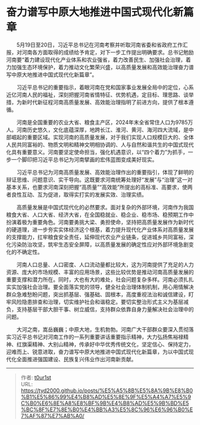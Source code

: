 # 奋力谱写中原大地推进中国式现代化新篇章


　　5月19日至20日，习近平总书记在河南考察并听取河南省委和省政府工作汇报，对河南各方面取得的成绩给予肯定，对下一步工作提出明确要求。总书记勉励河南要“着力建设现代化产业体系和农业强省，着力改善民生、加强社会治理，着力加强生态环境保护，着力推动文化繁荣兴盛，以高质量发展和高效能治理奋力谱写中原大地推进中国式现代化新篇章”。

　　习近平总书记的重要指示，着眼河南在党和国家事业发展全局中的定位，心系近亿河南人民的福祉，深刻把握河南省情特征、优势机遇，定目标、理思路、谈举措，为新时代新征程河南高质量发展、高效能治理指明了前进方向，提供了根本遵循。

　　河南是全国重要的农业大省、粮食主产区，2024年末全省常住人口为9785万人。河南历史悠久，文化底蕴深厚，地跨长江、淮河、黄河、海河四大流域，是中部崛起的重要区域。实现河南的高质量发展，对于我们实现人口规模巨大的、全体人民共同富裕的、物质文明和精神文明相协调的、人与自然和谐共生的中国式现代化具有重要意义。河南要坚定使命担当，强化机遇意识，以“四个着力”为抓手，一步一个脚印把习近平总书记为河南擘画的宏伟蓝图变成美好现实。

　　习近平总书记为河南高质量发展、高效能治理作出的重要指引，体现了鲜明的辩证思维、问题意识、实干导向。这既要求河南统筹处理好“发展”与“治理”这一对基本关系，也要求河南深刻把握“高质量”“高效能”所提出的高标准、高要求，使两者良性互动、互为促进，取得实打实的发展实效、治理实绩。

　　高质量发展是中国式现代化的必然要求。面对复杂的外部环境，河南作为我国粮食大省、人口大省、经济大省，在全国稳就业、稳企业、稳市场、稳预期工作中扮演着极为重要角色。河南要勇挑大梁、勇担使命，坚持把高质量发展作为新时代的硬道理，进一步夯实实体经济这个根基，着力提升现代化产业体系对高质量发展的支撑能力，扛牢粮食安全责任，延伸现代农业产业链条，促进城乡共同富裕，深化污染防治攻坚，筑牢生态安全屏障，以高质量发展的确定性应对外部环境急剧变化的不确定性。

　　河南人口总量、人口密度、人口流动量都比较大，这为河南提供了充足的人力资源、庞大的市场规模、丰富的应用场景，这些比较优势是推动河南高质量发展的重要支撑和潜力所在。同时，大也有大的难处，社会问题复杂多样。河南必须扎扎实实加强社会治理。要全面落实党的领导，健全社会治理体制机制，用心用情解决群众急难愁盼问题，突出抓基层、强基础、固根本，高度重视法治和诚信建设，盯牢风险隐患排查和治理，切实维护社会和谐稳定。要切实整治形式主义为基层减负，支持基层干部大胆干事、树立威信，支持群众依靠自身力量解决社会治理中的问题。

　　大河之南，嵩岳巍巍；中原大地，生机勃勃。河南广大干部群众要深入贯彻落实习近平总书记对河南工作的一系列重要讲话重要指示精神，大力弘扬焦裕禄精神、红旗渠精神、大别山精神，传承好中华优秀传统文化，坚定信心、保持定力，迎难而上、锐意进取，奋力谱写中原大地推进中国式现代化新篇章，为以中国式现代化全面推进强国建设、民族复兴伟业作出河南新贡献。

---

> 作者: [t0ur1st](https://github.com/tyd2000)  
> URL: https://tyd2000.github.io/posts/%E5%A5%8B%E5%8A%9B%E8%B0%B1%E5%86%99%E4%B8%AD%E5%8E%9F%E5%A4%A7%E5%9C%B0%E6%8E%A8%E8%BF%9B%E4%B8%AD%E5%9B%BD%E5%BC%8F%E7%8E%B0%E4%BB%A3%E5%8C%96%E6%96%B0%E7%AF%87%E7%AB%A0/  

